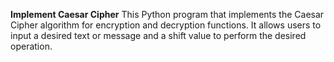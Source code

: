 **Implement Caesar Cipher**
This Python program that implements the Caesar Cipher algorithm for encryption and decryption functions. It allows users to input a desired text or message and a shift value to perform the desired operation.
